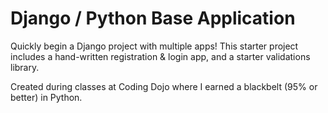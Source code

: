 # Django / Python Base Application

Quickly begin a Django project with multiple apps! This starter project includes a hand-written registration & login app, and a starter validations library.

Created during classes at Coding Dojo where I earned a blackbelt (95% or better) in Python.
